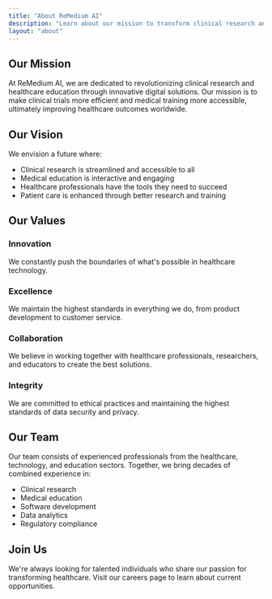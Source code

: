 ```yaml
---
title: "About ReMedium AI"
description: "Learn about our mission to transform clinical research and healthcare education"
layout: "about"
---
```


## Our Mission

At ReMedium AI, we are dedicated to revolutionizing clinical research and healthcare education through innovative digital solutions. Our mission is to make clinical trials more efficient and medical training more accessible, ultimately improving healthcare outcomes worldwide.

## Our Vision

We envision a future where:
- Clinical research is streamlined and accessible to all
- Medical education is interactive and engaging
- Healthcare professionals have the tools they need to succeed
- Patient care is enhanced through better research and training

## Our Values

### Innovation
We constantly push the boundaries of what's possible in healthcare technology.

### Excellence
We maintain the highest standards in everything we do, from product development to customer service.

### Collaboration
We believe in working together with healthcare professionals, researchers, and educators to create the best solutions.

### Integrity
We are committed to ethical practices and maintaining the highest standards of data security and privacy.

## Our Team

Our team consists of experienced professionals from the healthcare, technology, and education sectors. Together, we bring decades of combined experience in:
- Clinical research
- Medical education
- Software development
- Data analytics
- Regulatory compliance

## Join Us

We're always looking for talented individuals who share our passion for transforming healthcare. Visit our careers page to learn about current opportunities. 
